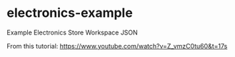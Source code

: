# electronics-example
Example Electronics Store Workspace JSON

From this tutorial: https://www.youtube.com/watch?v=Z_vmzC0tu60&t=17s
